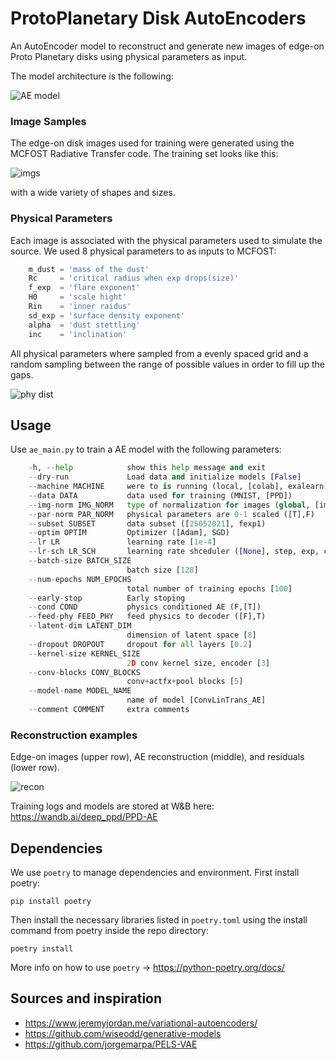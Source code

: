 # ProtoPlanetary Disk AutoEncoders

An AutoEncoder model to reconstruct and generate new images of edge-on Proto Planetary
disks using physical parameters as input.

The model architecture is the following:

![AE model](https://github.com/jorgemarpa/PPDAE/blob/main/figures/PPDAE_arch_V2.png)

### Image Samples

The edge-on disk images used for training were generated using the MCFOST Radiative
Transfer code. The training set looks like this:

![imgs](https://github.com/jorgemarpa/PPDAE/blob/main/figures/image_wall.png)

with a wide variety of shapes and sizes.

### Physical Parameters

Each image is associated with the physical parameters used to simulate the source.
We used 8 physical parameters to as inputs to MCFOST:

```python
    m_dust = 'mass of the dust'
    Rc     = 'critical radius when exp drops(size)'
    f_exp  = 'flare exponent'
    H0     = 'scale hight'
    Rin    = 'inner raidus'
    sd_exp = 'surface density exponent'
    alpha  = 'dust stettling'
    inc    = 'inclination'
```

All physical parameters where sampled from a evenly spaced grid and a random sampling
between the range of possible values in order to fill up the gaps.

![phy dist](https://github.com/jorgemarpa/PPDAE/blob/main/figures/phy_params.png)

## Usage

Use `ae_main.py` to train a AE model with the following parameters:
```python
    -h, --help            show this help message and exit
    --dry-run             Load data and initialize models [False]
    --machine MACHINE     were to is running (local, [colab], exalearn)
    --data DATA           data used for training (MNIST, [PPD])
    --img-norm IMG_NORM   type of normalization for images (global, [image])
    --par-norm PAR_NORM   physical parameters are 0-1 scaled ([T],F)
    --subset SUBSET       data subset ([25052021], fexp1)
    --optim OPTIM         Optimizer ([Adam], SGD)
    --lr LR               learning rate [1e-4]
    --lr-sch LR_SCH       learning rate shceduler ([None], step, exp, cosine, plateau)
    --batch-size BATCH_SIZE
                          batch size [128]
    --num-epochs NUM_EPOCHS
                          total number of training epochs [100]
    --early-stop          Early stoping
    --cond COND           physics conditioned AE (F,[T])
    --feed-phy FEED_PHY   feed physics to decoder ([F],T)
    --latent-dim LATENT_DIM
                          dimension of latent space [8]
    --dropout DROPOUT     dropout for all layers [0.2]
    --kernel-size KERNEL_SIZE
                          2D conv kernel size, encoder [3]
    --conv-blocks CONV_BLOCKS
                          conv+actfx+pool blocks [5]
    --model-name MODEL_NAME
                          name of model [ConvLinTrans_AE]
    --comment COMMENT     extra comments
```

### Reconstruction examples

Edge-on images (upper row), AE reconstruction (middle), and residuals (lower row).

![recon](https://github.com/jorgemarpa/PPDAE/blob/main/figures/Test_Recon_106050_52a73755.png)

Training logs and models are stored at W&B here:
 https://wandb.ai/deep_ppd/PPD-AE

## Dependencies

We use `poetry` to manage dependencies and environment. First install poetry:

```
pip install poetry
```

Then install the necessary libraries listed in `poetry.toml` using the install command from
poetry inside the repo directory:
```
poetry install
```

More info on how to use `poetry` -> https://python-poetry.org/docs/

## Sources and inspiration

* https://www.jeremyjordan.me/variational-autoencoders/
* https://github.com/wiseodd/generative-models
* https://github.com/jorgemarpa/PELS-VAE
